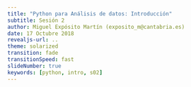 ```yaml
---
title: "Python para Análisis de datos: Introducción"
subtitle: Sesión 2
author: Miguel Expósito Martín (exposito_m@cantabria.es)
date: 17 Octubre 2018
revealjs-url: ..
theme: solarized
transition: fade
transitionSpeed: fast
slideNumber: true
keywords: [python, intro, s02]
---
```


